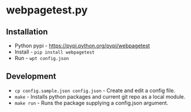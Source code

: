 # webpagetest.py

## Installation

- Python pypi - https://pypi.python.org/pypi/webpagetest
- Install - `pip install webpagetest`
- Run - `wpt config.json`


## Development

- `cp config.sample.json config.json` - Create and edit a config file.
- `make` - Installs python packages and current git repo as a local module.
- `make run` - Runs the package supplying a config.json argument.
